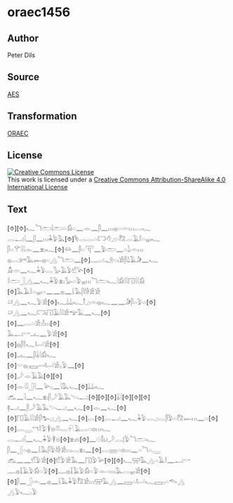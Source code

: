 # oraec1456

## Author

Peter Dils

## Source

[AES](https://github.com/simondschweitzer/aes)

## Transformation

[ORAEC](https://oraec.github.io/)

## License

<a rel="license" href="http://creativecommons.org/licenses/by-sa/4.0/"><img alt="Creative Commons License" style="border-width:0" src="https://i.creativecommons.org/l/by-sa/4.0/88x31.png" /></a><br />This work is licensed under a <a rel="license" href="http://creativecommons.org/licenses/by-sa/4.0/">Creative Commons Attribution-ShareAlike 4.0 International License</a>

## Text

[⯑][⯑]𓆑𓆓𓂧𓌃𓂧𓏏𓀁𓏏𓈖𓁹𓈖𓋴𓈖𓏥𓐍𓏏𓏛𓏥𓂋𓆑<br>
𓂋𓂝𓇋𓈖𓋴𓈖𓏥𓇓𓅱𓅓[⯑]𓌸𓂋𓂋𓏏𓉐𓆁𓈎𓏏𓀗𓂋𓄿𓎛𓏏𓈇𓏤𓆑<br>
𓋴𓏏𓄝𓇋𓇋𓁹𓈖𓁷𓏤𓆑[⯑]𓆛𓈖𓋴𓏏𓋳𓈖𓅱𓂧𓈖𓏏𓍖𓏛𓏥<br>
𓐍𓂋𓀒𓅓𓆱𓐍𓏏𓂻𓆓𓂧𓈖[⯑]𓊃𓐟𓄂𓏏𓏤𓀀𓋴𓍑𓄿𓀏𓈖𓆑<br>
𓀋𓏛𓈖𓆑𓇓𓅱𓂋𓅭𓄿𓅱𓀸𓅪[⯑]<br>
𓎛𓂧𓃀𓂻𓈖𓆑𓇓𓅱𓁷𓏤𓅭𓏏𓅱𓈇𓏥𓆓𓂧𓆑𓇋𓀁𓇋𓇋𓉔𓇋𓇋𓀁<br>
[⯑]𓅓𓄿𓎛𓏏𓈇𓏤𓏏𓈖𓈖𓐍𓈖𓌰𓅓𓋴𓀙𓀀𓀀<br>
𓄖𓂻𓈖𓆑𓅱𓀀[⯑]𓆑𓍑𓍑𓏤𓆑𓋾𓈎𓏛𓐍𓆑𓈖𓈖𓀏𓋴𓏏𓅱𓏏[⯑]<br>
𓄖𓂻𓈖𓆑𓉐𓏤𓉔𓄿𓇋𓇋𓀀𓅠𓅓𓈖𓆑[⯑]<br>
[⯑]𓈖𓂋𓏏𓀀𓁐𓏥[⯑]<br>
𓅓𓂝𓎡𓂜𓈖𓅱𓀀[⯑]<br>
[⯑]𓐍𓋴𓍙𓆑𓂡𓀀[⯑]<br>
[⯑]𓂜𓈖𓋴𓏇𓇋𓀁𓆑<br>
[⯑]𓎟𓐍𓊪𓈙𓄗𓂡𓀀𓊪𓅱𓈖[⯑]<br>
[⯑]𓌳𓁹𓄿𓄿[⯑][⯑]<br>
[⯑]𓁹𓇋𓇋𓃀𓇋𓈖𓅪𓊪𓈖𓇋𓅓𓆑[⯑]𓍑𓍑𓏤𓆑<br>
𓃹𓈖𓇋𓈖𓆑𓁷𓏤𓋴𓌳𓄿𓅓𓌪𓂝[⯑][⯑][⯑]𓏇𓇋[⯑][⯑][⯑]<br>
𓊢𓂝𓈖𓋴𓌳𓄿𓅓𓌪𓂝𓈖𓆑[⯑]𓁹𓈖𓆑[⯑][⯑]𓉔𓄿𓇋𓇋𓀀𓋴𓅧𓈎𓂻𓈖𓆑[⯑]𓂋[⯑]𓂋𓂝𓈖𓆑𓇓𓅱𓂋𓈎𓂋𓋴𓅱𓏏𓀗𓆱𓏥𓈖𓏏[⯑][⯑]𓂋𓇾𓎔𓎛𓅱𓇉𓊖𓌨𓂋𓍯𓄿𓂋𓏏𓊖𓏥𓆑<br>
𓂋𓂝𓇋𓈖𓆑𓇓𓅱𓇉𓁶[⯑]𓁷𓏤𓁶[⯑]𓈖𓇳𓄤𓂓𓌳𓐙𓊤𓅱𓆓𓂧𓆑<br>
𓋴𓈖𓃀𓏏𓐍𓈖𓌰𓅓𓋴𓅱𓀙𓀀𓏥𓂋𓁷𓏤𓈖[⯑]𓂋𓈈𓏏𓊖𓏥𓈖𓏏𓆓𓏏𓇾<br>
𓃹𓈖𓈖𓀸𓅱𓀀[⯑]𓀸𓅱𓀀𓅓𓈖𓉔𓅱𓅪[⯑][⯑]𓆑𓈝𓅓𓂻𓏏𓄿𓎛𓈖𓂝𓎡<br>
𓊃𓐍𓆼𓄿𓅱𓀁𓏏𓅱[⯑]𓊃𓐍𓆼𓄿𓅱𓀁𓏏𓅱𓁹𓏏𓏥𓅓𓂋𓈇𓏤𓀀[⯑][⯑]𓋴𓈖𓃀𓏛𓈖𓐍𓈖𓌰𓅓𓇓𓅱𓀗𓀀𓏥𓈝𓅓𓂻𓈖𓈙𓏏𓂡𓆑𓈙𓊪𓏏𓆞𓂻<br>
𓂻𓅱𓆑𓊪𓅱<br>
